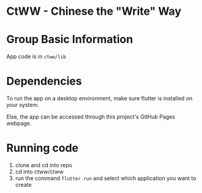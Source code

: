 # CtWW - Chinese the "Write" Way

# Group Basic Information

App code is in `ctww/lib`

# Dependencies

To run the app on a desktop environment, make sure flutter is installed on your system.

Else, the app can be accessed through this project's GitHub Pages webpage.

# Running code
1. clone and cd into repo
2. cd into ctww/ctww
3. run the command `flutter run` and select which application you want to create 